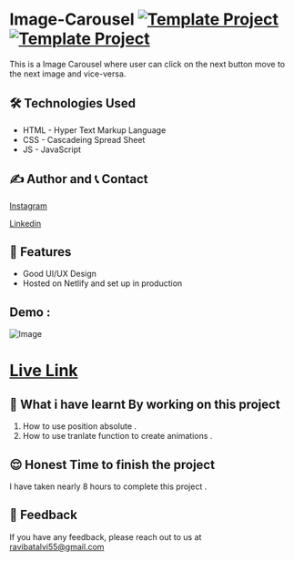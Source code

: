 # Image-Carousel [![Template Project](https://img.shields.io/badge/Web-App-red)](http://www.gnu.org/licenses/agpl-3.0) [![Template Project](https://img.shields.io/badge/Technologies%20-HTML%2FCSS%2FJS-brightgreen)](http://www.gnu.org/licenses/agpl-3.0)

This is a Image Carousel where user can click on the next button move to the next image and vice-versa.


## 🛠 Technologies Used
  - HTML - Hyper Text Markup Language
  - CSS - Cascadeing Spread Sheet
  - JS - JavaScript







## ✍️ Author and 📞 Contact

  [Instagram](https://www.instagram.com/ravibatalvi752/)
  
  [Linkedin](https://www.linkedin.com/in/ravi-kumar-9a42a8174/)
   

## 📝 Features

- Good UI/UX Design
- Hosted on Netlify and set up in production

## Demo :
![Image](./Images/127.0.0.1_5500_%20(1).png)

 # [Live Link](image-corousel.netlify.app)

## 🤔 What i have learnt By working on this project
1. How to use position absolute .
2. How to use tranlate function to create animations .
## 😌 Honest Time to finish the project

I have taken nearly 8 hours to complete this project .

## 👀 Feedback
If you have any feedback, please reach out to us at ravibatalvi55@gmail.com
